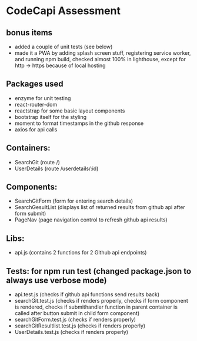 # CodeCapi Assessment

## bonus items

- added a couple of unit tests (see below)
- made it a PWA by adding splash screen stuff, registering service worker, and running npm build, checked almost 100% in lighthouse, except for http -> https because of local hosting

## Packages used

- enzyme for unit testing
- react-router-dom
- reactstrap for some basic layout components
- bootstrap itself for the styling
- moment to format timestamps in the github response
- axios for api calls

## Containers:

- SearchGit (route /)
- UserDetails (route /userdetails/:id)

## Components:

- SearchGitForm (form for entering search details)
- SearchGesultList (displays list of returned results from github api after form submit)
- PageNav (page navigation control to refresh github api results)

## Libs:

- api.js (contains 2 functions for 2 Github api endpoints)

## Tests: for npm run test (changed package.json to always use verbose mode)

- api.test.js (checks if github api functions send results back)
- searchGit.test.js (checks if renders properly, checks if form component is rendered, checks if submithandler function in parent container is called after button submit in child form component)
- searchGitForm.test.js (checks if renders properly)
- searchGitResultlist.test.js (checks if renders properly)
- UserDetails.test.js (checks if renders properly)
